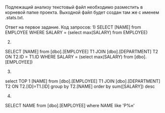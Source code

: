 Подлежащий анализу текстовый файл необходимо разместить в корневой папке проекта. Выходной файл будет создан там же с именем .stats.txt.

Ответ на первое задание. Код запросов:
1)
  SELECT [NAME] from EMPLOYEE
  WHERE SALARY = (select max(SALARY) from EMPLOYEE)
  
2)
  SELECT [NAME] from [dbo].[EMPLOYEE] T1 JOIN [dbo].[DEPARTMENT] T2
  ON T2.ID = T1.ID
  WHERE SALARY = (select max(SALARY) from [dbo].[EMPLOYEE])
  
3)
  select TOP 1 [NAME] from [dbo].[EMPLOYEE] T1 JOIN [dbo].[DEPARTMENT] T2 
  ON T2.[ID]=T1.[ID] group by T2.[NAME] order by sum([SALARY]) desc
  
4)
  SELECT NAME from [dbo].[EMPLOYEE]
  where NAME like 'Р%н'
